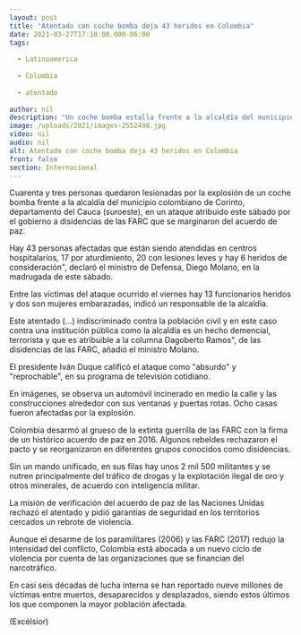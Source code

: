 ```yaml
---
layout: post
title: "Atentado con coche bomba deja 43 heridos en Colombia"
date: 2021-03-27T17:10:00.000-06:00
tags:
  
  - Latinoamerica
  
  - Colombia
  
  - atentado
  
author: nil
description: "Un coche bomba estalla frente a la alcaldía del municipio colombiano de Corinto, causando 43 heridos, en un ataque atribuido a disidencias de las FARC"
image: /uploads/2021/images-2552498.jpg
video: nil
audio: nil
alt: Atentado con coche bomba deja 43 heridos en Colombia
front: false
section: Internacional
---
```


Cuarenta y tres personas quedaron lesionadas por la explosión de un coche bomba frente a la alcaldía del municipio colombiano de Corinto, departamento del Cauca (suroeste), en un ataque atribuido este sábado por el gobierno a disidencias de las FARC que se marginaron del acuerdo de paz.

Hay 43 personas afectadas que están siendo atendidas en centros hospitalarios, 17 por aturdimiento, 20 con lesiones leves y hay 6 heridos de consideración", declaró el ministro de Defensa, Diego Molano, en la madrugada de este sábado.

Entre las víctimas del ataque ocurrido el viernes hay 13 funcionarios heridos y dos son mujeres embarazadas, indicó un responsable de la alcaldía.

Este atentado (...) indiscriminado contra la población civil y en este caso contra una institución pública como la alcaldía es un hecho demencial, terrorista y que es atribuible a la columna Dagoberto Ramos", de las disidencias de las FARC, añadió el ministro Molano.

El presidente Iván Duque calificó el ataque como "absurdo" y "reprochable", en su programa de televisión cotidiano.

En imágenes, se observa un automóvil incinerado en medio la calle y las construcciones alrededor con sus ventanas y puertas rotas. Ocho casas fueron afectadas por la explosión.

Colombia desarmó al grueso de la extinta guerrilla de las FARC con la firma de un histórico acuerdo de paz en 2016. Algunos rebeldes rechazaron el pacto y se reorganizaron en diferentes grupos conocidos como disidencias.

Sin un mando unificado, en sus filas hay unos 2 mil 500 militantes y se nutren principalmente del tráfico de drogas y la explotación ilegal de oro y otros minerales, de acuerdo con inteligencia militar.

La misión de verificación del acuerdo de paz de las Naciones Unidas rechazó el atentado y pidió garantías de seguridad en los territorios cercados un rebrote de violencia.

Aunque el desarme de los paramilitares (2006) y las FARC (2017) redujo la intensidad del conflicto, Colombia está abocada a un nuevo ciclo de violencia por cuenta de las organizaciones que se financian del narcotráfico.

En casi seis décadas de lucha interna se han reportado nueve millones de víctimas entre muertos, desaparecidos y desplazados, siendo estos últimos los que componen la mayor población afectada.

(Excélsior)